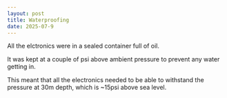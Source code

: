 ```yaml
---
layout: post
title: Waterproofing
date: 2025-07-9
---
```


All the elctronics were in a sealed container full of oil.

It was kept at a couple of psi above ambient pressure to prevent any water getting in.

This meant that all the electronics needed to be able to withstand the pressure at 30m depth, which is ~15psi above sea level.